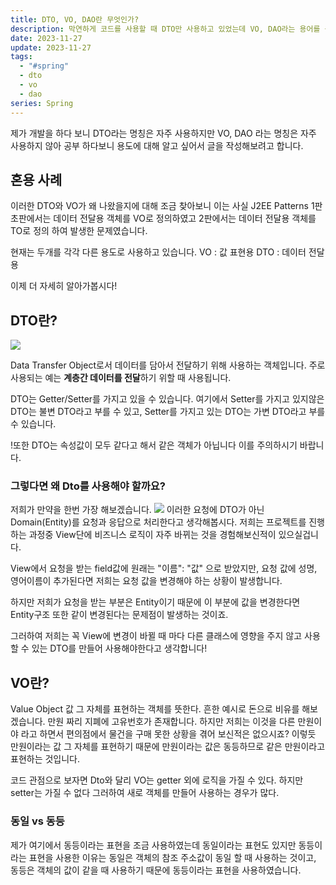 ```yaml
---
title: DTO, VO, DAO란 무엇인가?
description: 막연하게 코드를 사용할 때 DTO만 사용하고 있었는데 VO, DAO라는 용어를 듣게 되어 정리해보는 글입니다.
date: 2023-11-27
update: 2023-11-27
tags:
  - "#spring"
  - dto
  - vo
  - dao
series: Spring
---
```

제가 개발을 하다 보니 DTO라는 명칭은 자주 사용하지만 VO, DAO 라는 명칭은 자주 사용하지 않아 공부 하다보니 용도에 대해 알고 싶어서 글을 작성해보려고 합니다.

## 혼용 사례
이러한 DTO와 VO가 왜 나왔을지에 대해 조금 찾아보니 이는 사실 J2EE Patterns 1판 초판에서는 데이터 전달용 객체를 VO로 정의하였고 2판에서는 데이터 전달용 객체를 TO로 정의 하여 발생한 문제였습니다.

현재는 두개를 각각 다른 용도로 사용하고 있습니다.
VO : 값 표현용
DTO : 데이터 전달용

이제 더 자세히 알아가봅시다!

## DTO란?
![](https://i.imgur.com/QKZEqmE.png)

Data Transfer Object로서 데이터를 담아서 전달하기 위해 사용하는 객체입니다.
주로 사용되는 예는 **계층간 데이터를 전달**하기 위할 때 사용됩니다.

DTO는 Getter/Setter를 가지고 있을 수 있습니다.
여기에서 Setter를 가지고 있지않은 DTO는 불변 DTO라고 부를 수 있고,
Setter를 가지고 있는 DTO는 가변 DTO라고 부를 수 있습니다.

!또한 DTO는 속성값이 모두 같다고 해서 같은 객체가 아닙니다 이를 주의하시기 바랍니다.

### 그렇다면 왜 Dto를 사용해야 할까요?
저희가 만약을 한번 가장 해보겠습니다.
![](https://i.imgur.com/1C60hg0.png)
이러한 요청에 DTO가 아닌 Domain(Entity)를 요청과 응답으로 처리한다고 생각해봅시다.
저희는 프로젝트를 진행하는 과정중 View단에 비즈니스 로직이 자주 바뀌는 것을 경험해보신적이 있으실겁니다.

View에서 요청을 받는 field값에 원래는 "이름": "값" 으로 받았지만, 요청 값에 성명, 영어이름이 추가된다면 저희는 요청 값을 변경해야 하는 상황이 발생합니다.

하지만 저희가 요청을 받는 부분은 Entity이기 때문에 이 부분에 값을 변경한다면 Entity구조 또한 같이 변경된다는 문제점이 발생하는 것이죠.

그러하여 저희는 꼭 View에 변경이 바뀔 때 마다 다른 클래스에 영향을 주지 않고 사용할 수 있는 DTO를 만들어 사용해야한다고 생각합니다!

## VO란?
Value Object
값 그 자체를 표현하는 객체를 뜻한다.
흔한 예시로 돈으로 비유를 해보겠습니다.
만원 짜리 지폐에 고유번호가 존재합니다.
하지만 저희는 이것을 다른 만원이야 라고 하면서 편의점에서 물건을 구매 못한 상황을 겪어 보신적은 없으시죠?
이렇듯 만원이라는 값 그 자체를 표현하기 때문에 만원이라는 값은 동등하므로 같은 만원이라고 표현하는 것입니다.

코드 관점으로 보자면 Dto와 달리 VO는 getter 외에 로직을 가질 수 있다. 하지만 setter는 가질 수 없다 그러하여 새로 객체를 만들어 사용하는 경우가 많다.

### 동일 vs 동등
제가 여기에서 동등이라는 표현을 조금 사용하였는데
동일이라는 표현도 있지만 동등이라는 표현을 사용한 이유는
동일은 객체의 참조 주소값이 동일 할 때 사용하는 것이고,
동등은 객체의 값이 같을 때 사용하기 때문에 동등이라는 표현을 사용하였습니다.





